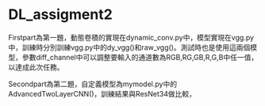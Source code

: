 # DL_assigment2

Firstpart為第一題，動態卷積的實現在dynamic_conv.py中，模型實現在vgg.py中，訓練時分別訓練vgg.py中的dy_vgg()和raw_vgg()。測試時也是使用這兩個模型，參數diff_channel中可以調整要輸入的通道數為RGB,RG,GB,R,G,B中任一值，以達成此次任務。

Secondpart為第二題，自定義模型為mymodel.py中的AdvancedTwoLayerCNN()，訓練結果與ResNet34做比較，
